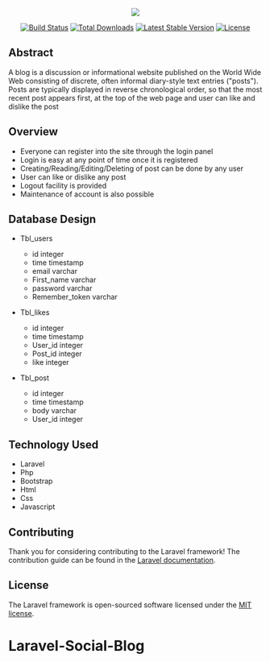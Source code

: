 <p align="center"><img src="https://laravel.com/assets/img/components/logo-laravel.svg"></p>

<p align="center">
<a href="https://travis-ci.org/laravel/framework"><img src="https://travis-ci.org/laravel/framework.svg" alt="Build Status"></a>
<a href="https://packagist.org/packages/laravel/framework"><img src="https://poser.pugx.org/laravel/framework/d/total.svg" alt="Total Downloads"></a>
<a href="https://packagist.org/packages/laravel/framework"><img src="https://poser.pugx.org/laravel/framework/v/stable.svg" alt="Latest Stable Version"></a>
<a href="https://packagist.org/packages/laravel/framework"><img src="https://poser.pugx.org/laravel/framework/license.svg" alt="License"></a>
</p>

## Abstract
A blog  is a discussion or informational website published on the World Wide Web consisting of discrete, often informal diary-style text entries ("posts"). Posts are typically displayed in reverse chronological order, so that the most recent post appears first, at the top of the web page and user can like and dislike the post 


## Overview
-	Everyone can register into the site through the login panel
-	Login is easy  at any point of time once it is registered
-	Creating/Reading/Editing/Deleting of post  can be done by any user 
-	User can like or dislike any post 
-	Logout facility is provided
-	Maintenance of account is also  possible

## Database Design
 - Tbl_users
    - id	            integer
    - time	          timestamp
    - email     	    varchar
    - First_name	    varchar
    - password	      varchar
    - Remember_token	varchar
 - Tbl_likes
    - id	            integer
    - time	          timestamp
    - User_id	        integer
    - Post_id	        integer
    - like	          integer
  
 - Tbl_post
    - id	            integer
    - time	          timestamp
    - body	          varchar
    - User_id	        integer
## Technology Used
 - Laravel
 - Php
 - Bootstrap
 - Html
 - Css
 - Javascript


## Contributing

Thank you for considering contributing to the Laravel framework! The contribution guide can be found in the [Laravel documentation](http://laravel.com/docs/contributions).



## License

The Laravel framework is open-sourced software licensed under the [MIT license](http://opensource.org/licenses/MIT).
# Laravel-Social-Blog
